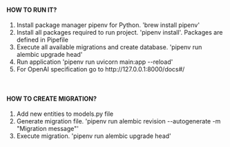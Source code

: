 
<h4>HOW TO RUN IT?</h4>
<ol>
    <li>
        Install package manager pipenv for Python. 'brew install pipenv'
    </li>
    <li>
        Install all packages required to run project. 'pipenv install'. Packages are defined in Pipefile
    </li>
    <li>
        Execute all available migrations and create database. 'pipenv run alembic upgrade head'
    </li>
    <li>
        Run application 'pipenv run uvicorn main:app --reload'
    </li>
    <li>
        For OpenAI specification go to http://127.0.0.1:8000/docs#/
    </li>
</ol>
<br/>


<h4>HOW TO CREATE MIGRATION?</h4>
<ol>
    <li>
        Add new entities to models.py file
    </li>
    <li>
        Generate migration file. 'pipenv run alembic revision --autogenerate -m "Migration message"'
    </li>
    <li>
        Execute migration. 'pipenv run alembic upgrade head'
    </li>
</ol>
